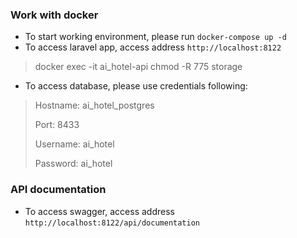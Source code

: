 ### Work with docker
- To start working environment, please run `docker-compose up -d`
- To access laravel app, access address `http://localhost:8122`
>docker exec -it ai_hotel-api chmod -R 775 storage
- To access database, please use credentials following:
> Hostname: ai_hotel_postgres
>
> Port: 8433
>
> Username: ai_hotel
>
> Password: ai_hotel


### API documentation
- To access swagger, access address `http://localhost:8122/api/documentation`
